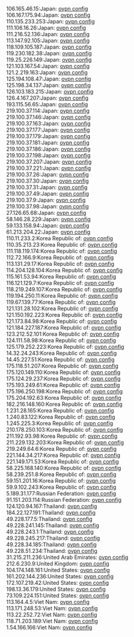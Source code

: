 106.165.46.15:Japan: [ovpn config](vpn/106_165_46_15.ovpn)  
106.167.175.94:Japan: [ovpn config](vpn/106_167_175_94.ovpn)  
110.135.233.253:Japan: [ovpn config](vpn/110_135_233_253.ovpn)  
111.106.16.26:Japan: [ovpn config](vpn/111_106_16_26.ovpn)  
111.216.52.136:Japan: [ovpn config](vpn/111_216_52_136.ovpn)  
113.147.92.105:Japan: [ovpn config](vpn/113_147_92_105.ovpn)  
118.109.105.187:Japan: [ovpn config](vpn/118_109_105_187.ovpn)  
119.230.182.38:Japan: [ovpn config](vpn/119_230_182_38.ovpn)  
119.25.226.149:Japan: [ovpn config](vpn/119_25_226_149.ovpn)  
121.103.167.54:Japan: [ovpn config](vpn/121_103_167_54.ovpn)  
121.2.219.163:Japan: [ovpn config](vpn/121_2_219_163.ovpn)  
125.194.108.47:Japan: [ovpn config](vpn/125_194_108_47.ovpn)  
125.198.34.137:Japan: [ovpn config](vpn/125_198_34_137.ovpn)  
126.103.183.215:Japan: [ovpn config](vpn/126_103_183_215.ovpn)  
126.4.167.207:Japan: [ovpn config](vpn/126_4_167_207.ovpn)  
193.115.56.65:Japan: [ovpn config](vpn/193_115_56_65.ovpn)  
219.100.37.114:Japan: [ovpn config](vpn/219_100_37_114.ovpn)  
219.100.37.146:Japan: [ovpn config](vpn/219_100_37_146.ovpn)  
219.100.37.163:Japan: [ovpn config](vpn/219_100_37_163.ovpn)  
219.100.37.177:Japan: [ovpn config](vpn/219_100_37_177.ovpn)  
219.100.37.179:Japan: [ovpn config](vpn/219_100_37_179.ovpn)  
219.100.37.181:Japan: [ovpn config](vpn/219_100_37_181.ovpn)  
219.100.37.186:Japan: [ovpn config](vpn/219_100_37_186.ovpn)  
219.100.37.198:Japan: [ovpn config](vpn/219_100_37_198.ovpn)  
219.100.37.207:Japan: [ovpn config](vpn/219_100_37_207.ovpn)  
219.100.37.221:Japan: [ovpn config](vpn/219_100_37_221.ovpn)  
219.100.37.26:Japan: [ovpn config](vpn/219_100_37_26.ovpn)  
219.100.37.30:Japan: [ovpn config](vpn/219_100_37_30.ovpn)  
219.100.37.31:Japan: [ovpn config](vpn/219_100_37_31.ovpn)  
219.100.37.49:Japan: [ovpn config](vpn/219_100_37_49.ovpn)  
219.100.37.9:Japan: [ovpn config](vpn/219_100_37_9.ovpn)  
219.100.37.98:Japan: [ovpn config](vpn/219_100_37_98.ovpn)  
27.126.65.68:Japan: [ovpn config](vpn/27_126_65_68.ovpn)  
58.146.28.229:Japan: [ovpn config](vpn/58_146_28_229.ovpn)  
59.133.158.94:Japan: [ovpn config](vpn/59_133_158_94.ovpn)  
61.213.204.22:Japan: [ovpn config](vpn/61_213_204_22.ovpn)  
110.11.233.2:Korea Republic of: [ovpn config](vpn/110_11_233_2.ovpn)  
110.35.213.23:Korea Republic of: [ovpn config](vpn/110_35_213_23.ovpn)  
111.118.119.174:Korea Republic of: [ovpn config](vpn/111_118_119_174.ovpn)  
112.72.166.9:Korea Republic of: [ovpn config](vpn/112_72_166_9.ovpn)  
113.131.29.17:Korea Republic of: [ovpn config](vpn/113_131_29_17.ovpn)  
114.204.128.104:Korea Republic of: [ovpn config](vpn/114_204_128_104.ovpn)  
115.161.53.94:Korea Republic of: [ovpn config](vpn/115_161_53_94.ovpn)  
116.121.129.7:Korea Republic of: [ovpn config](vpn/116_121_129_7.ovpn)  
118.219.249.107:Korea Republic of: [ovpn config](vpn/118_219_249_107.ovpn)  
119.194.250.11:Korea Republic of: [ovpn config](vpn/119_194_250_11.ovpn)  
119.67.139.77:Korea Republic of: [ovpn config](vpn/119_67_139_77.ovpn)  
121.131.28.102:Korea Republic of: [ovpn config](vpn/121_131_28_102.ovpn)  
121.150.192.223:Korea Republic of: [ovpn config](vpn/121_150_192_223.ovpn)  
121.173.84.98:Korea Republic of: [ovpn config](vpn/121_173_84_98.ovpn)  
121.184.227.187:Korea Republic of: [ovpn config](vpn/121_184_227_187.ovpn)  
123.212.52.101:Korea Republic of: [ovpn config](vpn/123_212_52_101.ovpn)  
124.111.58.98:Korea Republic of: [ovpn config](vpn/124_111_58_98.ovpn)  
125.179.252.223:Korea Republic of: [ovpn config](vpn/125_179_252_223.ovpn)  
14.32.24.243:Korea Republic of: [ovpn config](vpn/14_32_24_243.ovpn)  
14.45.227.51:Korea Republic of: [ovpn config](vpn/14_45_227_51.ovpn)  
175.118.51.207:Korea Republic of: [ovpn config](vpn/175_118_51_207.ovpn)  
175.120.149.110:Korea Republic of: [ovpn config](vpn/175_120_149_110.ovpn)  
175.124.29.237:Korea Republic of: [ovpn config](vpn/175_124_29_237.ovpn)  
175.193.249.61:Korea Republic of: [ovpn config](vpn/175_193_249_61.ovpn)  
175.196.250.198:Korea Republic of: [ovpn config](vpn/175_196_250_198.ovpn)  
175.204.192.63:Korea Republic of: [ovpn config](vpn/175_204_192_63.ovpn)  
182.216.148.160:Korea Republic of: [ovpn config](vpn/182_216_148_160.ovpn)  
1.231.28.165:Korea Republic of: [ovpn config](vpn/1_231_28_165.ovpn)  
1.240.83.122:Korea Republic of: [ovpn config](vpn/1_240_83_122.ovpn)  
1.245.225.3:Korea Republic of: [ovpn config](vpn/1_245_225_3.ovpn)  
210.178.250.103:Korea Republic of: [ovpn config](vpn/210_178_250_103.ovpn)  
211.192.93.98:Korea Republic of: [ovpn config](vpn/211_192_93_98.ovpn)  
211.229.132.203:Korea Republic of: [ovpn config](vpn/211_229_132_203.ovpn)  
219.249.64.6:Korea Republic of: [ovpn config](vpn/219_249_64_6.ovpn)  
221.144.34.217:Korea Republic of: [ovpn config](vpn/221_144_34_217.ovpn)  
221.149.171.53:Korea Republic of: [ovpn config](vpn/221_149_171_53.ovpn)  
58.225.168.140:Korea Republic of: [ovpn config](vpn/58_225_168_140.ovpn)  
58.239.251.8:Korea Republic of: [ovpn config](vpn/58_239_251_8.ovpn)  
59.151.201.16:Korea Republic of: [ovpn config](vpn/59_151_201_16.ovpn)  
59.9.102.243:Korea Republic of: [ovpn config](vpn/59_9_102_243.ovpn)  
5.189.31.177:Russian Federation: [ovpn config](vpn/5_189_31_177.ovpn)  
91.151.203.114:Russian Federation: [ovpn config](vpn/91_151_203_114.ovpn)  
124.120.94.167:Thailand: [ovpn config](vpn/124_120_94_167.ovpn)  
184.22.127.191:Thailand: [ovpn config](vpn/184_22_127_191.ovpn)  
49.228.177.5:Thailand: [ovpn config](vpn/49_228_177_5.ovpn)  
49.228.241.145:Thailand: [ovpn config](vpn/49_228_241_145.ovpn)  
49.228.243.1:Thailand: [ovpn config](vpn/49_228_243_1.ovpn)  
49.228.245.217:Thailand: [ovpn config](vpn/49_228_245_217.ovpn)  
49.228.34.185:Thailand: [ovpn config](vpn/49_228_34_185.ovpn)  
49.228.51.234:Thailand: [ovpn config](vpn/49_228_51_234.ovpn)  
31.215.211.236:United Arab Emirates: [ovpn config](vpn/31_215_211_236.ovpn)  
212.6.230.9:United Kingdom: [ovpn config](vpn/212_6_230_9.ovpn)  
104.174.148.161:United States: [ovpn config](vpn/104_174_148_161.ovpn)  
161.202.144.236:United States: [ovpn config](vpn/161_202_144_236.ovpn)  
172.107.219.42:United States: [ovpn config](vpn/172_107_219_42.ovpn)  
198.13.36.179:United States: [ovpn config](vpn/198_13_36_179.ovpn)  
73.109.224.151:United States: [ovpn config](vpn/73_109_224_151.ovpn)  
113.164.4.5:Viet Nam: [ovpn config](vpn/113_164_4_5.ovpn)  
113.171.248.53:Viet Nam: [ovpn config](vpn/113_171_248_53.ovpn)  
113.22.252.72:Viet Nam: [ovpn config](vpn/113_22_252_72.ovpn)  
118.71.203.189:Viet Nam: [ovpn config](vpn/118_71_203_189.ovpn)  
1.54.166.166:Viet Nam: [ovpn config](vpn/1_54_166_166.ovpn)  
